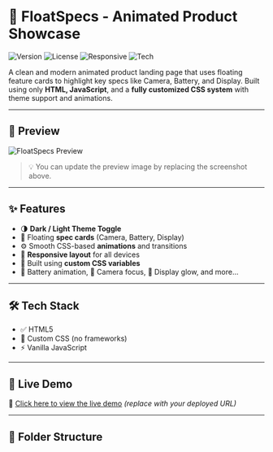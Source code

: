 # 🎯 FloatSpecs - Animated Product Showcase

![Version](https://img.shields.io/badge/version-1.0.0-blue.svg)
![License](https://img.shields.io/badge/license-MIT-green)
![Responsive](https://img.shields.io/badge/Responsive-Yes-00c853)
![Tech](https://img.shields.io/badge/Tech-HTML%2C%20CSS%2C%20JS-orange)

A clean and modern animated product landing page that uses floating feature cards to highlight key specs like Camera, Battery, and Display. Built using only **HTML, JavaScript**, and a **fully customized CSS system** with theme support and animations.

---

## 📸 Preview

![FloatSpecs Preview](./assets/images/preview.png)

> 💡 You can update the preview image by replacing the screenshot above.

---

## ✨ Features

- 🌗 **Dark / Light Theme Toggle**  
- 💨 Floating **spec cards** (Camera, Battery, Display)  
- ⚙️ Smooth CSS-based **animations** and transitions  
- 📱 **Responsive layout** for all devices  
- 🎨 Built using **custom CSS variables**  
- 🔋 Battery animation, 🎥 Camera focus, 📱 Display glow, and more...

---

## 🛠 Tech Stack

- ✅ HTML5
- 🎨 Custom CSS (no frameworks)
- ⚡ Vanilla JavaScript

---

## 🚀 Live Demo

🔗 [Click here to view the live demo](#) *(replace with your deployed URL)*

---

## 📁 Folder Structure



